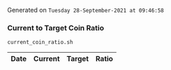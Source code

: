 Generated on `Tuesday 28-September-2021 at 09:46:58`

### Current to Target Coin Ratio
`current_coin_ratio.sh`

Date|Current|Target|Ratio
---|---|---|---
